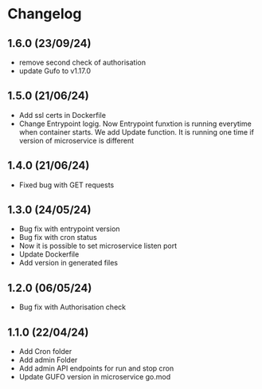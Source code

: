 # Changelog

## 1.6.0 (23/09/24)
- remove second check of authorisation
- update Gufo to v1.17.0

## 1.5.0 (21/06/24)
- Add ssl certs in Dockerfile
- Change Entrypoint logig. Now Entrypoint funxtion is running everytime when container starts. We add Update function. It is running one time if version of microservice is different

## 1.4.0 (21/06/24)
- Fixed bug with GET requests

## 1.3.0 (24/05/24)
- Bug fix with entrypoint version
- Bug fix with cron status
- Now it is possible to set microservice listen port
- Update Dockerfile
- Add version in generated files

## 1.2.0 (06/05/24)
- Bug fix with Authorisation check

## 1.1.0 (22/04/24)
- Add Cron folder
- Add admin Folder
- Add admin API endpoints for run and stop cron
- Update GUFO version in microservice go.mod
